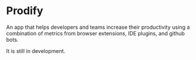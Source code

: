 # Prodify

An app that helps developers and teams increase their productivity using a combination of metrics from browser extensions, IDE plugins, and github bots. 

It is still in development.
